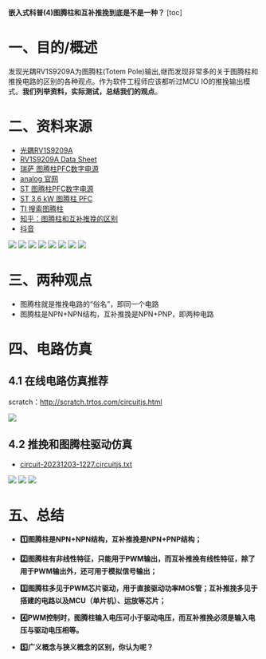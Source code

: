 **嵌入式科普(4)图腾柱和互补推挽到底是不是一种？**
[toc]
# 一、目的/概述
发现光耦RV1S9209A为图腾柱(Totem Pole)输出,继而发现非常多的关于图腾柱和推挽电路的区别的各种观点。作为软件工程师应该都听过MCU IO的推挽输出模式。**我们列举资料，实际测试，总结我们的观点**。

# 二、资料来源
- [光耦RV1S9209A](https://www.renesas.cn/cn/zh/products/interface/photocouplers-optocouplers/photocouplers-optocouplers-motor-drive/ipm-drive-photocouplers-optocouplers/rv1s9209a-low-if-totem-pole-output-type-high-cmr-ipm-driver-5-pin-ssop-lsso5-photocoupler)
- [RV1S9209A Data Sheet](./DOC/rv1s9209a-data-sheet.pdf)
- [瑞萨 图腾柱PFC数字电源](https://www.renesas.cn/cn/zh/application/communication-computing-infrastructure/data-center-server/digital-power-conversion-totem-pole-interleaved-pfc)
- [analog 官网](https://www.analog.com/cn/design-center/glossary/totem_pole.html)
- [ST 图腾柱PFC数字电源](https://www.st.com/zh/evaluation-tools/steval-dpstpfc1.html#documentation)
- [ST 3.6 kW 图腾柱 PFC](./DOC/steval-dpstpfc1.pdf)
- [TI 搜索图腾柱](https://www.ti.com.cn/sitesearch/zh-cn/docs/universalsearch.tsp?langPref=zh-CN&searchTerm=%E5%9B%BE%E8%85%BE%E6%9F%B1%E9%A9%B1%E5%8A%A8&nr=577#q=%E5%9B%BE%E8%85%BE%E6%9F%B1%E9%A9%B1%E5%8A%A8&sort=relevancy&numberOfResults=25)
- [知乎：图腾柱和互补推挽的区别](https://zhuanlan.zhihu.com/p/651996232)
- [抖音](https://www.douyin.com/search/%E5%9B%BE%E8%85%BE%E6%9F%B1%E5%92%8C%E6%8E%A8%E6%8C%BD%E9%A9%B1%E5%8A%A8%E7%94%B5%E8%B7%AF%E7%9A%84%E5%8C%BA%E5%88%AB?aid=5825bc5a-f7d6-4e3b-82d0-0bed551952bb&publish_time=0&sort_type=0&source=search_sug&type=general)

![](./images/totem1.png)
![](./images/totem2.png)
![](./images/totem3.png)
![](./images/totem4.png)
![](./images/totem5.png)
![](./images/totem6.png)
![](./images/totem7.png)
![](./images/totem8.png)

# 三、两种观点
- 图腾柱就是推挽电路的“俗名”，即同一个电路
- 图腾柱是NPN+NPN结构，互补推挽是NPN+PNP，即两种电路

# 四、电路仿真
## 4.1 在线电路仿真推荐
scratch：http://scratch.trtos.com/circuitjs.html

![](./images/scratch.png)

## 4.2 推挽和图腾柱驱动仿真
- [circuit-20231203-1227.circuitjs.txt](./Tool/circuit-20231203-1227.circuitjs.txt)

![](./images/scratch1.png)
![](./images/pushpull.gif)
![](./images/Totem_Pole.gif)

# 五、总结
- **1️⃣图腾柱是NPN+NPN结构，互补推挽是NPN+PNP结构；**

- **2️⃣图腾柱有非线性特征，只能用于PWM输出，而互补推挽有线性特征，除了用于PWM输出外，还可用于模拟信号输出；**

- **3️⃣图腾柱多见于PWM芯片驱动，用于直接驱动功率MOS管；互补推挽多见于搭建的电路以及MCU（单片机）、运放等芯片；**

- **4️⃣PWM控制时，图腾柱输入电压可小于驱动电压，而互补推挽必须是输入电压与驱动电压相等。**

- **5️⃣广义概念与狭义概念的区别，你认为呢？**


